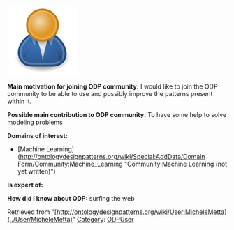 [![Image:ODPUser.png](../images/a/a6/ODPUser.png)](../Image/ODPUser.png "Image:ODPUser.png")




  





__Main motivation for joining ODP community:__ I would like to join the ODP community to be able to use and possibly improve the patterns present within it.


__Possible main contribution to ODP community:__ To have some help to solve modeling problems


__Domains of interest:__



* [Machine Learning](http://ontologydesignpatterns.org/wiki/Special:AddData/Domain Form/Community:Machine_Learning "Community:Machine Learning (not yet written)")


__Is expert of:__


  

__How did I know about ODP:__ surfing the web






Retrieved from "[http://ontologydesignpatterns.org/wiki/User:MicheleMetta](../User/MicheleMetta)"
 [Category](http://ontologydesignpatterns.org/wiki/Special:Categories "Special:Categories"): [ODPUser](../Category/ODPUser "Category:ODPUser")